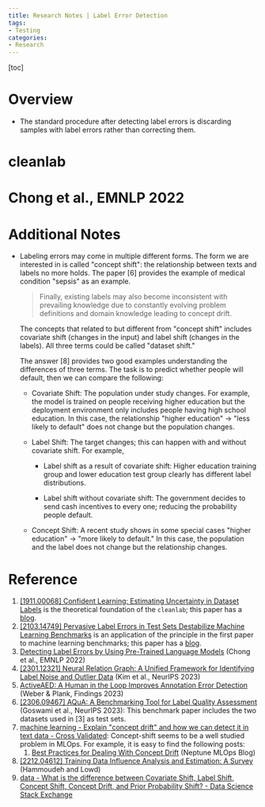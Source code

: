 ```yaml
---
title: Research Notes | Label Error Detection
tags: 
- Testing
categories:
- Research
---
```


[toc]
# Overview

-   The standard procedure after detecting label errors is discarding samples with label errors rather than correcting them.



# cleanlab



# Chong et al., EMNLP 2022



# Additional Notes

- Labeling errors may come in multiple different forms. The form we are interested in is called "concept shift": the relationship between texts and labels no more holds. The paper [6] provides the example of medical condition "sepsis" as an example. 

    > Finally, existing labels may also become inconsistent with prevailing knowledge due to constantly evolving problem definitions and domain knowledge leading to concept drift.

    The concepts that related to but different from "concept shift" includes covariate shift (changes in the input) and label shift (changes in the labels). All three terms could be called "dataset shift."

    The answer [8] provides two good examples understanding the differences of three terms. The task is to predict whether people will default, then we can compare the following:

    - Covariate Shift: The population under study changes. For example, the model is trained on people receiving higher education but the deployment environment only includes people having high school education. In this case, the relationship "higher education" $\rightarrow$ "less likely to default" does not change but the population changes.

    - Label Shift: The target changes; this can happen with and without covariate shift. For example,

        - Label shift as a result of covariate shift: Higher education training group and lower education test group clearly has different label distributions.

        - Label shift without covariate shift: The government decides to send cash incentives to every one; reducing the probability people default.

    - Concept Shift: A recent study shows in some special cases "higher education" $\rightarrow$ "more likely to default." In this case, the population and the label does not change but the relationship changes.

# Reference

1. [[1911.00068] Confident Learning: Estimating Uncertainty in Dataset Labels](https://arxiv.org/abs/1911.00068) is the theoretical foundation of the `cleanlab`; this paper has a [blog](https://l7.curtisnorthcutt.com/confident-learning).
2. [[2103.14749] Pervasive Label Errors in Test Sets Destabilize Machine Learning Benchmarks](https://arxiv.org/abs/2103.14749) is an application of the principle in the first paper to machine learning benchmarks; this paper has a [blog](https://l7.curtisnorthcutt.com/label-errors).
3. [Detecting Label Errors by Using Pre-Trained Language Models](https://aclanthology.org/2022.emnlp-main.618) (Chong et al., EMNLP 2022)
4. [[2301.12321] Neural Relation Graph: A Unified Framework for Identifying Label Noise and Outlier Data](https://arxiv.org/abs/2301.12321) (Kim et al., NeurIPS 2023)
5. [ActiveAED: A Human in the Loop Improves Annotation Error Detection](https://aclanthology.org/2023.findings-acl.562) (Weber & Plank, Findings 2023)
6. [[2306.09467] AQuA: A Benchmarking Tool for Label Quality Assessment](https://arxiv.org/abs/2306.09467) (Goswami et al., NeurIPS 2023): This benchmark paper includes the two datasets used in [3] as test sets.
7. [machine learning - Explain "concept drift" and how we can detect it in text data - Cross Validated](https://stats.stackexchange.com/questions/481275/explain-concept-drift-and-how-we-can-detect-it-in-text-data): Concept-shift seems to be a well studied problem in MLOps. For example, it is easy to find the following posts:
    1. [Best Practices for Dealing With Concept Drift](https://neptune.ai/blog/concept-drift-best-practices) (Neptune MLOps Blog)
8. [[2212.04612] Training Data Influence Analysis and Estimation: A Survey](https://arxiv.org/abs/2212.04612) (Hammoudeh and Lowd)
9. [data - What is the difference between Covariate Shift, Label Shift, Concept Shift, Concept Drift, and Prior Probability Shift? - Data Science Stack Exchange](https://datascience.stackexchange.com/a/122466/61884)

 